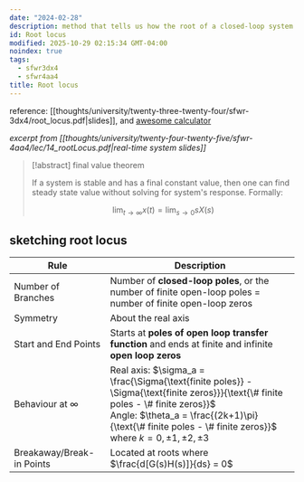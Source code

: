 ```yaml
---
date: "2024-02-28"
description: method that tells us how the root of a closed-loop system change when parameters vary.
id: Root locus
modified: 2025-10-29 02:15:34 GMT-04:00
noindex: true
tags:
  - sfwr3dx4
  - sfwr4aa4
title: Root locus
---
```


reference: [[thoughts/university/twenty-three-twenty-four/sfwr-3dx4/root_locus.pdf|slides]], and [awesome calculator](https://lpsa.swarthmore.edu/Root_Locus/RLDraw.html)

_excerpt from [[thoughts/university/twenty-four-twenty-five/sfwr-4aa4/lec/14_rootLocus.pdf|real-time system slides]]_

> [!abstract] final value theorem
>
> If a system is stable and has a final constant value, then one can find steady state value without solving for system's response. Formally:
>
> $$
> \lim_{t \to \infty} x(t) = \lim_{s \to 0} sX(s)
> $$

## sketching root locus

| Rule                      | Description                                                                                                                                                                                                                                               |
| ------------------------- | --------------------------------------------------------------------------------------------------------------------------------------------------------------------------------------------------------------------------------------------------------- |
| Number of Branches        | Number of **closed-loop poles**, or the number of finite open-loop poles = number of finite open-loop zeros                                                                                                                                               |
| Symmetry                  | About the real axis                                                                                                                                                                                                                                       |
| Start and End Points      | Starts at **poles of open loop transfer function** and ends at finite and infinite **open loop zeros**                                                                                                                                                    |
| Behaviour at $\infty$     | Real axis: $\sigma_a = \frac{\Sigma{\text{finite poles}} - \Sigma{\text{finite zeros}}}{\text{\# finite poles - \# finite zeros}}$ <br> Angle: $\theta_a = \frac{(2k+1)\pi}{\text{\# finite poles - \# finite zeros}}$ where $k = 0, \pm 1, \pm 2, \pm 3$ |
| Breakaway/Break-in Points | Located at roots where $\frac{d[G(s)H(s)]}{ds} = 0$                                                                                                                                                                                                       |
